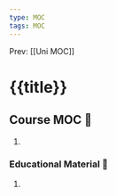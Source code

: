 ```yaml
---
type: MOC 
tags: MOC
---
```


Prev: [[Uni MOC]]

# {{title}}

## Course MOC  📒
1. 



### Educational Material 🧱
1. 
